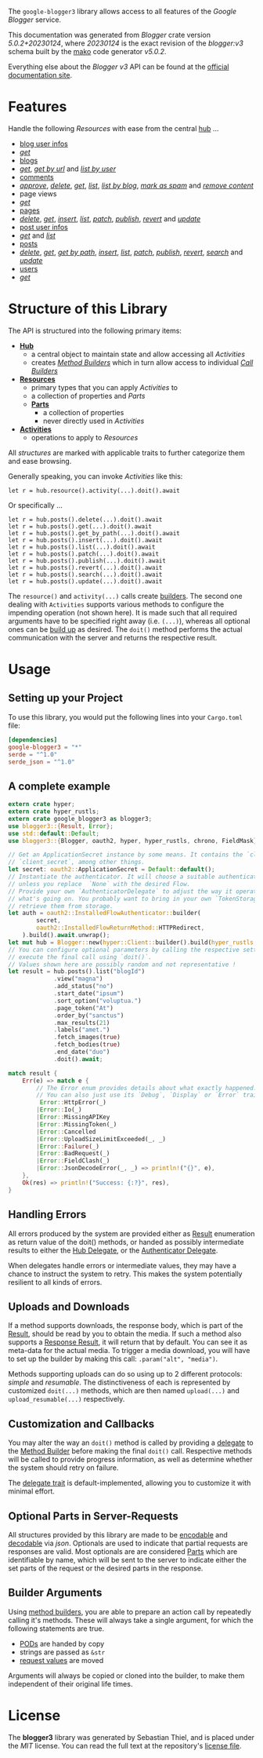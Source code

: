 <!---
DO NOT EDIT !
This file was generated automatically from 'src/generator/templates/api/README.md.mako'
DO NOT EDIT !
-->
The `google-blogger3` library allows access to all features of the *Google Blogger* service.

This documentation was generated from *Blogger* crate version *5.0.2+20230124*, where *20230124* is the exact revision of the *blogger:v3* schema built by the [mako](http://www.makotemplates.org/) code generator *v5.0.2*.

Everything else about the *Blogger* *v3* API can be found at the
[official documentation site](https://developers.google.com/blogger/docs/3.0/getting_started).
# Features

Handle the following *Resources* with ease from the central [hub](https://docs.rs/google-blogger3/5.0.2+20230124/google_blogger3/Blogger) ... 

* [blog user infos](https://docs.rs/google-blogger3/5.0.2+20230124/google_blogger3/api::BlogUserInfo)
 * [*get*](https://docs.rs/google-blogger3/5.0.2+20230124/google_blogger3/api::BlogUserInfoGetCall)
* [blogs](https://docs.rs/google-blogger3/5.0.2+20230124/google_blogger3/api::Blog)
 * [*get*](https://docs.rs/google-blogger3/5.0.2+20230124/google_blogger3/api::BlogGetCall), [*get by url*](https://docs.rs/google-blogger3/5.0.2+20230124/google_blogger3/api::BlogGetByUrlCall) and [*list by user*](https://docs.rs/google-blogger3/5.0.2+20230124/google_blogger3/api::BlogListByUserCall)
* [comments](https://docs.rs/google-blogger3/5.0.2+20230124/google_blogger3/api::Comment)
 * [*approve*](https://docs.rs/google-blogger3/5.0.2+20230124/google_blogger3/api::CommentApproveCall), [*delete*](https://docs.rs/google-blogger3/5.0.2+20230124/google_blogger3/api::CommentDeleteCall), [*get*](https://docs.rs/google-blogger3/5.0.2+20230124/google_blogger3/api::CommentGetCall), [*list*](https://docs.rs/google-blogger3/5.0.2+20230124/google_blogger3/api::CommentListCall), [*list by blog*](https://docs.rs/google-blogger3/5.0.2+20230124/google_blogger3/api::CommentListByBlogCall), [*mark as spam*](https://docs.rs/google-blogger3/5.0.2+20230124/google_blogger3/api::CommentMarkAsSpamCall) and [*remove content*](https://docs.rs/google-blogger3/5.0.2+20230124/google_blogger3/api::CommentRemoveContentCall)
* page views
 * [*get*](https://docs.rs/google-blogger3/5.0.2+20230124/google_blogger3/api::PageViewGetCall)
* [pages](https://docs.rs/google-blogger3/5.0.2+20230124/google_blogger3/api::Page)
 * [*delete*](https://docs.rs/google-blogger3/5.0.2+20230124/google_blogger3/api::PageDeleteCall), [*get*](https://docs.rs/google-blogger3/5.0.2+20230124/google_blogger3/api::PageGetCall), [*insert*](https://docs.rs/google-blogger3/5.0.2+20230124/google_blogger3/api::PageInsertCall), [*list*](https://docs.rs/google-blogger3/5.0.2+20230124/google_blogger3/api::PageListCall), [*patch*](https://docs.rs/google-blogger3/5.0.2+20230124/google_blogger3/api::PagePatchCall), [*publish*](https://docs.rs/google-blogger3/5.0.2+20230124/google_blogger3/api::PagePublishCall), [*revert*](https://docs.rs/google-blogger3/5.0.2+20230124/google_blogger3/api::PageRevertCall) and [*update*](https://docs.rs/google-blogger3/5.0.2+20230124/google_blogger3/api::PageUpdateCall)
* [post user infos](https://docs.rs/google-blogger3/5.0.2+20230124/google_blogger3/api::PostUserInfo)
 * [*get*](https://docs.rs/google-blogger3/5.0.2+20230124/google_blogger3/api::PostUserInfoGetCall) and [*list*](https://docs.rs/google-blogger3/5.0.2+20230124/google_blogger3/api::PostUserInfoListCall)
* [posts](https://docs.rs/google-blogger3/5.0.2+20230124/google_blogger3/api::Post)
 * [*delete*](https://docs.rs/google-blogger3/5.0.2+20230124/google_blogger3/api::PostDeleteCall), [*get*](https://docs.rs/google-blogger3/5.0.2+20230124/google_blogger3/api::PostGetCall), [*get by path*](https://docs.rs/google-blogger3/5.0.2+20230124/google_blogger3/api::PostGetByPathCall), [*insert*](https://docs.rs/google-blogger3/5.0.2+20230124/google_blogger3/api::PostInsertCall), [*list*](https://docs.rs/google-blogger3/5.0.2+20230124/google_blogger3/api::PostListCall), [*patch*](https://docs.rs/google-blogger3/5.0.2+20230124/google_blogger3/api::PostPatchCall), [*publish*](https://docs.rs/google-blogger3/5.0.2+20230124/google_blogger3/api::PostPublishCall), [*revert*](https://docs.rs/google-blogger3/5.0.2+20230124/google_blogger3/api::PostRevertCall), [*search*](https://docs.rs/google-blogger3/5.0.2+20230124/google_blogger3/api::PostSearchCall) and [*update*](https://docs.rs/google-blogger3/5.0.2+20230124/google_blogger3/api::PostUpdateCall)
* [users](https://docs.rs/google-blogger3/5.0.2+20230124/google_blogger3/api::User)
 * [*get*](https://docs.rs/google-blogger3/5.0.2+20230124/google_blogger3/api::UserGetCall)




# Structure of this Library

The API is structured into the following primary items:

* **[Hub](https://docs.rs/google-blogger3/5.0.2+20230124/google_blogger3/Blogger)**
    * a central object to maintain state and allow accessing all *Activities*
    * creates [*Method Builders*](https://docs.rs/google-blogger3/5.0.2+20230124/google_blogger3/client::MethodsBuilder) which in turn
      allow access to individual [*Call Builders*](https://docs.rs/google-blogger3/5.0.2+20230124/google_blogger3/client::CallBuilder)
* **[Resources](https://docs.rs/google-blogger3/5.0.2+20230124/google_blogger3/client::Resource)**
    * primary types that you can apply *Activities* to
    * a collection of properties and *Parts*
    * **[Parts](https://docs.rs/google-blogger3/5.0.2+20230124/google_blogger3/client::Part)**
        * a collection of properties
        * never directly used in *Activities*
* **[Activities](https://docs.rs/google-blogger3/5.0.2+20230124/google_blogger3/client::CallBuilder)**
    * operations to apply to *Resources*

All *structures* are marked with applicable traits to further categorize them and ease browsing.

Generally speaking, you can invoke *Activities* like this:

```Rust,ignore
let r = hub.resource().activity(...).doit().await
```

Or specifically ...

```ignore
let r = hub.posts().delete(...).doit().await
let r = hub.posts().get(...).doit().await
let r = hub.posts().get_by_path(...).doit().await
let r = hub.posts().insert(...).doit().await
let r = hub.posts().list(...).doit().await
let r = hub.posts().patch(...).doit().await
let r = hub.posts().publish(...).doit().await
let r = hub.posts().revert(...).doit().await
let r = hub.posts().search(...).doit().await
let r = hub.posts().update(...).doit().await
```

The `resource()` and `activity(...)` calls create [builders][builder-pattern]. The second one dealing with `Activities` 
supports various methods to configure the impending operation (not shown here). It is made such that all required arguments have to be 
specified right away (i.e. `(...)`), whereas all optional ones can be [build up][builder-pattern] as desired.
The `doit()` method performs the actual communication with the server and returns the respective result.

# Usage

## Setting up your Project

To use this library, you would put the following lines into your `Cargo.toml` file:

```toml
[dependencies]
google-blogger3 = "*"
serde = "^1.0"
serde_json = "^1.0"
```

## A complete example

```Rust
extern crate hyper;
extern crate hyper_rustls;
extern crate google_blogger3 as blogger3;
use blogger3::{Result, Error};
use std::default::Default;
use blogger3::{Blogger, oauth2, hyper, hyper_rustls, chrono, FieldMask};

// Get an ApplicationSecret instance by some means. It contains the `client_id` and 
// `client_secret`, among other things.
let secret: oauth2::ApplicationSecret = Default::default();
// Instantiate the authenticator. It will choose a suitable authentication flow for you, 
// unless you replace  `None` with the desired Flow.
// Provide your own `AuthenticatorDelegate` to adjust the way it operates and get feedback about 
// what's going on. You probably want to bring in your own `TokenStorage` to persist tokens and
// retrieve them from storage.
let auth = oauth2::InstalledFlowAuthenticator::builder(
        secret,
        oauth2::InstalledFlowReturnMethod::HTTPRedirect,
    ).build().await.unwrap();
let mut hub = Blogger::new(hyper::Client::builder().build(hyper_rustls::HttpsConnectorBuilder::new().with_native_roots().https_or_http().enable_http1().enable_http2().build()), auth);
// You can configure optional parameters by calling the respective setters at will, and
// execute the final call using `doit()`.
// Values shown here are possibly random and not representative !
let result = hub.posts().list("blogId")
             .view("magna")
             .add_status("no")
             .start_date("ipsum")
             .sort_option("voluptua.")
             .page_token("At")
             .order_by("sanctus")
             .max_results(21)
             .labels("amet.")
             .fetch_images(true)
             .fetch_bodies(true)
             .end_date("duo")
             .doit().await;

match result {
    Err(e) => match e {
        // The Error enum provides details about what exactly happened.
        // You can also just use its `Debug`, `Display` or `Error` traits
         Error::HttpError(_)
        |Error::Io(_)
        |Error::MissingAPIKey
        |Error::MissingToken(_)
        |Error::Cancelled
        |Error::UploadSizeLimitExceeded(_, _)
        |Error::Failure(_)
        |Error::BadRequest(_)
        |Error::FieldClash(_)
        |Error::JsonDecodeError(_, _) => println!("{}", e),
    },
    Ok(res) => println!("Success: {:?}", res),
}

```
## Handling Errors

All errors produced by the system are provided either as [Result](https://docs.rs/google-blogger3/5.0.2+20230124/google_blogger3/client::Result) enumeration as return value of
the doit() methods, or handed as possibly intermediate results to either the 
[Hub Delegate](https://docs.rs/google-blogger3/5.0.2+20230124/google_blogger3/client::Delegate), or the [Authenticator Delegate](https://docs.rs/yup-oauth2/*/yup_oauth2/trait.AuthenticatorDelegate.html).

When delegates handle errors or intermediate values, they may have a chance to instruct the system to retry. This 
makes the system potentially resilient to all kinds of errors.

## Uploads and Downloads
If a method supports downloads, the response body, which is part of the [Result](https://docs.rs/google-blogger3/5.0.2+20230124/google_blogger3/client::Result), should be
read by you to obtain the media.
If such a method also supports a [Response Result](https://docs.rs/google-blogger3/5.0.2+20230124/google_blogger3/client::ResponseResult), it will return that by default.
You can see it as meta-data for the actual media. To trigger a media download, you will have to set up the builder by making
this call: `.param("alt", "media")`.

Methods supporting uploads can do so using up to 2 different protocols: 
*simple* and *resumable*. The distinctiveness of each is represented by customized 
`doit(...)` methods, which are then named `upload(...)` and `upload_resumable(...)` respectively.

## Customization and Callbacks

You may alter the way an `doit()` method is called by providing a [delegate](https://docs.rs/google-blogger3/5.0.2+20230124/google_blogger3/client::Delegate) to the 
[Method Builder](https://docs.rs/google-blogger3/5.0.2+20230124/google_blogger3/client::CallBuilder) before making the final `doit()` call. 
Respective methods will be called to provide progress information, as well as determine whether the system should 
retry on failure.

The [delegate trait](https://docs.rs/google-blogger3/5.0.2+20230124/google_blogger3/client::Delegate) is default-implemented, allowing you to customize it with minimal effort.

## Optional Parts in Server-Requests

All structures provided by this library are made to be [encodable](https://docs.rs/google-blogger3/5.0.2+20230124/google_blogger3/client::RequestValue) and 
[decodable](https://docs.rs/google-blogger3/5.0.2+20230124/google_blogger3/client::ResponseResult) via *json*. Optionals are used to indicate that partial requests are responses 
are valid.
Most optionals are are considered [Parts](https://docs.rs/google-blogger3/5.0.2+20230124/google_blogger3/client::Part) which are identifiable by name, which will be sent to 
the server to indicate either the set parts of the request or the desired parts in the response.

## Builder Arguments

Using [method builders](https://docs.rs/google-blogger3/5.0.2+20230124/google_blogger3/client::CallBuilder), you are able to prepare an action call by repeatedly calling it's methods.
These will always take a single argument, for which the following statements are true.

* [PODs][wiki-pod] are handed by copy
* strings are passed as `&str`
* [request values](https://docs.rs/google-blogger3/5.0.2+20230124/google_blogger3/client::RequestValue) are moved

Arguments will always be copied or cloned into the builder, to make them independent of their original life times.

[wiki-pod]: http://en.wikipedia.org/wiki/Plain_old_data_structure
[builder-pattern]: http://en.wikipedia.org/wiki/Builder_pattern
[google-go-api]: https://github.com/google/google-api-go-client

# License
The **blogger3** library was generated by Sebastian Thiel, and is placed 
under the *MIT* license.
You can read the full text at the repository's [license file][repo-license].

[repo-license]: https://github.com/Byron/google-apis-rsblob/main/LICENSE.md

